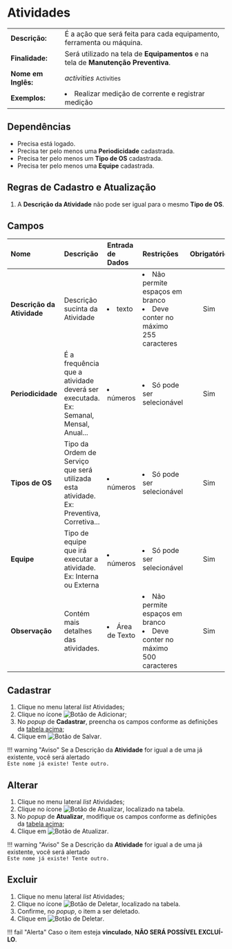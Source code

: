 # Atividades

| | |
|-|-|
|**Descrição:**| É a ação que será feita para cada equipamento, ferramenta ou máquina. |
|**Finalidade:**| Será utilizado na tela de **Equipamentos** e na tela de **Manutenção Preventiva**. |
|**Nome em Inglês:**|_activities_ <small>Activities</small>|
|**Exemplos:**|<li>Realizar medição de corrente e registrar medição</li>|

## Dependências

* Precisa está logado.
* Precisa ter pelo menos uma **Periodicidade** cadastrada.
* Precisa ter pelo menos um **Tipo de OS** cadastrada.
* Precisa ter pelo menos uma **Equipe** cadastrada.

## Regras de Cadastro e Atualização

1. A **Descrição da Atividade** não pode ser igual para o mesmo **Tipo de OS**.

## Campos

Nome|Descrição|Entrada de Dados|Restrições|Obrigatório|
:---|:--------|:---|:---|:---------:
**Descrição da Atividade**|Descrição sucinta da Atividade|<li>texto</li>|<li>Não permite espaços em branco</li><li>Deve conter no máximo 255 caracteres</li>|<span class="badge badge-pill badge-success">Sim</span>
**Periodicidade**|É a frequência que a atividade deverá ser executada. Ex: Semanal, Mensal, Anual...|<li>números</li>|<li>Só pode ser selecionável</li>|<span class="badge badge-pill badge-success">Sim</span>
**Tipos de OS**|Tipo da Ordem de Serviço que será utilizada esta atividade. Ex: Preventiva, Corretiva...|<li>números</li>|<li>Só pode ser selecionável</li>|<span class="badge badge-pill badge-success">Sim</span>
**Equipe**|Tipo de equipe que irá executar a atividade. Ex: Interna ou Externa|<li>números</li>|<li>Só pode ser selecionável</li>|<span class="badge badge-pill badge-success">Sim</span>
**Observação**|Contém mais detalhes das atividades.|<li>Área de Texto</li>|<li>Não permite espaços em branco</li><li>Deve conter no máximo 500 caracteres</li>|<span class="badge badge-pill badge-success">Sim</span>

## Cadastrar

1. Clique no menu lateral <span class="btn-panel"><i class="material-icons">list</i> Atividades</span>;
2. Clique no ícone ![Botão de Adicionar](/assets/images/button_add.png);
3. No _popup_ de **Cadastrar**, preencha os campos conforme as definições da <a href="#campos">tabela acima</a>;
4. Clique em ![Botão de Salvar](/assets/images/button_save.png).

!!! warning "Aviso"
    Se a Descrição da **Atividade** for igual a de uma já existente, você será alertado  
    `Este nome já existe! Tente outro.`

## Alterar

1. Clique no menu lateral <span class="btn-panel"><i class="material-icons">list</i> Atividades</span>;
2. Clique no ícone ![Botão de Atualizar](/assets/images/button_update.png), localizado na tabela.
3. No _popup_ de **Atualizar**, modifique os campos conforme as definições da <a href="#campos">tabela acima</a>;
4. Clique em ![Botão de Atualizar](/assets/images/button_update_large.png).

!!! warning "Aviso"
    Se a Descrição da **Atividade** for igual a de uma já existente, você será alertado  
    `Este nome já existe! Tente outro.`

## Excluir

1. Clique no menu lateral <span class="btn-panel"><i class="material-icons">list</i> Atividades</span>;
2. Clique no ícone ![Botão de Deletar](/assets/images/button_delete.png), localizado na tabela.
3. Confirme, no _popup_, o item a ser deletado.
4. Clique em ![Botão de Deletar](/assets/images/button_delete_large.png).

!!! fail "Alerta"
    Caso o item esteja **vinculado**, **NÃO SERÁ POSSÍVEL EXCLUÍ-LO**.
